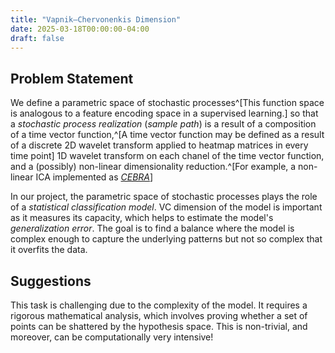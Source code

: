 ```yaml
---
title: "Vapnik–Chervonenkis Dimension"
date: 2025-03-18T00:00:00-04:00
draft: false
---
```



## Problem Statement

We define a parametric space of stochastic processes^[This function space is analogous to a feature encoding space in a supervised learning.] so that a *stochastic process realization* (*sample path*) is a result of a composition of a time vector function,^[A time vector function may be defined as a result of a discrete 2D wavelet transform applied to heatmap matrices in every time point] 1D wavelet transform on each chanel of the time vector function, and a (possibly) non-linear dimensionality reduction.^[For example, a non-linear ICA implemented as [*CEBRA*](https://cebra.ai)]

In our project, the parametric space of stochastic processes plays the role of a *statistical classification model*. VC dimension of the model is important as it measures its capacity, which helps to estimate the model's *generalization error*. The goal is to find a balance where the model is complex enough to capture the underlying patterns but not so complex that it overfits the data.

## Suggestions

This task is challenging due to the complexity of the model. It requires a rigorous mathematical analysis, which involves proving whether a set of points can be shattered by the hypothesis space. 
This is non-trivial, and moreover, can be computationally very intensive! 